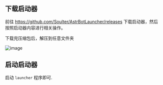 ## 下载启动器
前往 https://github.com/Soulter/AstrBotLauncher/releases 下载启动器，然后按照启动器内容进行相关操作。

下载完压缩包后，解压到任意文件夹

![image](https://github.com/Soulter/AstrBot-docs/assets/37870767/8dc1faf2-a862-414e-a4b8-6a3b6a791ca6)

## 启动启动器

启动 `launcher` 程序即可.